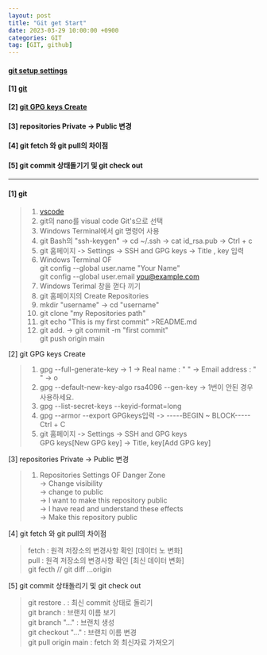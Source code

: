 ```yaml
---
layout: post
title: "Git get Start"
date: 2023-03-29 10:00:00 +0900
categories: GIT
tag: [GIT, github]
---
```

#### [git setup settings](https://www.lainyzine.com/ko/article/how-to-set-git-repository-username-and-email/)

#### [1] [git](https://git-scm.com/downloads)<br>
#### [2] [git GPG keys Create](https://docs.github.com/ko/authentication/managing-commit-signature-verification)<br>
#### [3] repositories Private -> Public 변경<br>
#### [4] git fetch 와 git pull의 차이점<br>
#### [5] git commit 상태돌기기 및 git check out
---

#### [1] git
> 1. [vscode](https://code.visualstudio.com/download)<br>
> 2. git의 nano를 visual code Git's으로 선택
> 3. Windows Terminal에서 git 명령어 사용
> 4. git Bash의 "ssh-keygen" -> cd ~/.ssh -> cat id_rsa.pub -> Ctrl + c
> 5. git 홈페이지 -> Settings -> SSH and GPG keys -> Title , key 입력
> 6. Windows Terminal OF <br>
git config --global user.name "Your Name"<br>
git config --global user.email you@example.com <br>
> 7. Windows Terimal 창을 껃다 끼기
> 8. git 홈페이지의 Create Repositories
> 9. mkdir "username" -> cd "username"
> 10. git clone "my Repositories path"
> 11. git echo "This is my first commit" >README.md
> 12. git add. -> git commit -m "first commit" <br> git push origin main 

[2] git GPG keys Create
> 1. gpg --full-generate-key -> 1 -> Real name : " " -> Email address : " " -> o
> 2. gpg --default-new-key-algo rsa4096 --gen-key -> 1번이 안된 경우 사용하세요.
> 3. gpg --list-secret-keys --keyid-format=long
> 4. gpg --armor --export GPGkeys입력 -> -----BEGIN ~ BLOCK----- Ctrl + C
> 5. git 홈페이지 -> Settings -> SSH and GPG keys <br> 
     GPG keys[New GPG key] -> Title, key[Add GPG key]

[3] repositories Private -> Public 변경
> 1. Repositories Settings OF Danger Zone<br> 
> -> Change visibility <br>
> -> change to public <br>
> -> I want to make this repository public <br>
> -> I have read and understand these effects <br>
> -> Make this repository public

 [4] git fetch 와 git pull의 차이점
 > fetch : 원격 저장소의 변경사항 확인 [데이터 노 변화]<br>
 > pull : 원격 저장소의 변경사항 확인 [최신 데이터 변화]<br>
 > git fecth // git diff ...origin

[5] git commit 상태돌리기 및 git check out
 > git restore . : 최신 commit 상태로 돌리기<br>
 > git branch : 브랜치 이름 보기<br>
 > git branch "..." : 브랜치 생성<br>
 > git checkout "..." : 브랜치 이름 변경 <br>
 > git pull origin main : fetch 와 최신자료 가져오기 <br>

